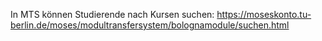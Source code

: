 In MTS können Studierende nach Kursen suchen: https://moseskonto.tu-berlin.de/moses/modultransfersystem/bolognamodule/suchen.html